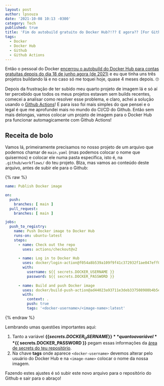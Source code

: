 ```yaml
---
layout: post
author: lpsouza
date: '2021-10-08 10:13 -0300'
category: Tech
published: true
title: 'Fim do autobuild gratuito do Docker Hub?!?? E agora?? [For Github users]'
tags:
  - Docker
  - Docker Hub
  - Github
  - Github Actions
---
```

Então o pessoal do Docker [encerrou o autobuild do Docker Hub para contas gratuitas depois do dia 18 de junho agora (de 2021)](https://www.docker.com/blog/changes-to-docker-hub-autobuilds/ "Changes to Docker Hub Autobuilds") e eu que tinha uns três projetos buildando lá e no caso só me toquei hoje, quase 4 meses depois. 🙄

Depois da frustração de ter subido meu quarto projeto de imagem lá e só aí ter percebido que todos os meus projetos estavam sem builds recentes, comecei a analisar como resolver esse problema, e claro, achei a solução usando o [Github Actions](https://docs.github.com/pt/actions "GitHub Actions")! E para isso foi mais simples do que pensei e o legal é que me aprofundei mais no mundo do CI/CD do Github. Então sem mais delongas, vamos colocar um projeto de imagem para o Docker Hub pra funcionar automagicamente com Github Actions!

## Receita de bolo

Vamos lá, primeiramente precisamos no nosso projeto de um arquivo que podemos chamar de `main.yaml` (mas podemos colocar o nome que quisermos) e colocar ele numa pasta específica, isto é, na `.github/workflows/` do teu projeto. Blza, mas vamos ao conteúdo deste arquivo, antes de subir ele para o Github:

{% raw %}

```yaml
name: Publish Docker image

on:
  push:
    branches: [ main ]
  pull_request:
    branches: [ main ]

jobs:
  push_to_registry:
    name: Push Docker image to Docker Hub
    runs-on: ubuntu-latest
    steps:
      - name: Check out the repo
        uses: actions/checkout@v2
      
      - name: Log in to Docker Hub
        uses: docker/login-action@f054a8b539a109f9f41c372932f1ae047eff08c9
        with:
          username: ${{ secrets.DOCKER_USERNAME }}
          password: ${{ secrets.DOCKER_PASSWORD }}
      
      - name: Build and push Docker image
        uses: docker/build-push-action@ad44023a93711e3deb337508980b4b5e9bcdc5dc
        with:
          context: .
          push: true
          tags: '<docker-username>/<image-name>:latest'
```

{% endraw %}

Lembrando umas questões importantes aqui:

1. Tanto a variável **$\{\{ secrets.DOCKER_USERNAME \}\}** quanto a variável **$\{\{ secrets.DOCKER_PASSWORD \}\}** pegam essas informações da [área de secrets do teu repositório](https://docs.github.com/pt/actions/security-guides/encrypted-secrets "Segredos criptografados").
2. Na chave **tags** onde aparece `<docker-username>` devemos alterar pelo usuário do Docker Hub e na `<image-name>` colocar o nome da nossa imagem.

Fazendo estes ajustes é só subir este novo arquivo para o repositório do Github e sair para o abraço!
